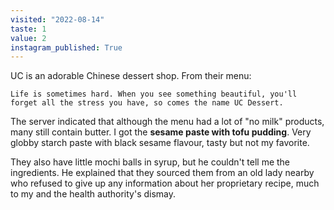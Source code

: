 ```yaml
---
visited: "2022-08-14"
taste: 1
value: 2
instagram_published: True
---
```


UC is an adorable Chinese dessert shop. From their menu:

```Life is sometimes hard. When you see something beautiful, you'll forget all the stress you have, so comes the name UC Dessert.```

The server indicated that although the menu had a lot of "no milk" products, many still contain butter. I got the **sesame paste with tofu pudding**. Very globby starch paste with black sesame flavour, tasty but not my favorite. 

They also have little mochi balls in syrup, but he couldn't tell me the ingredients. He explained that they sourced them from an old lady nearby who refused to give up any information about her proprietary recipe, much to my and the health authority's dismay.
